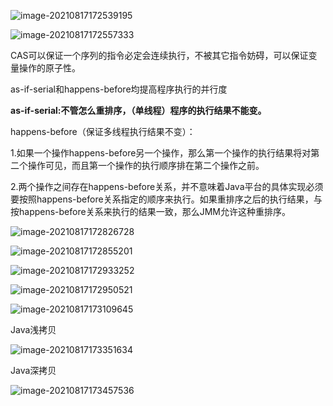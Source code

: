 ![image-20210817172539195](../../../asserts/Java基础面试题笔记/image-20210817172539195.png)

![image-20210817172557333](../../../asserts/Java基础面试题笔记/image-20210817172557333.png)

CAS可以保证一个序列的指令必定会连续执行，不被其它指令妨碍，可以保证变量操作的原子性。

as-if-serial和happens-before均提高程序执行的并行度

**as-if-serial:不管怎么重排序，（单线程）程序的执行结果不能变。**

happens-before（保证多线程执行结果不变）：

1.如果一个操作happens-before另一个操作，那么第一个操作的执行结果将对第二个操作可见，而且第一个操作的执行顺序排在第二个操作之前。

2.两个操作之间存在happens-before关系，并不意味着Java平台的具体实现必须要按照happens-before关系指定的顺序来执行。如果重排序之后的执行结果，与按happens-before关系来执行的结果一致，那么JMM允许这种重排序。

![image-20210817172826728](../../../asserts/Java基础面试题笔记/image-20210817172826728.png)



![image-20210817172855201](../../../asserts/Java基础面试题笔记/image-20210817172855201.png)

![image-20210817172933252](../../../asserts/Java基础面试题笔记/image-20210817172933252.png)

![image-20210817172950521](../../../asserts/Java基础面试题笔记/image-20210817172950521.png)

![image-20210817173109645](../../../asserts/Java基础面试题笔记/image-20210817173109645.png)



Java浅拷贝

![image-20210817173351634](../../../asserts/Java基础面试题笔记/image-20210817173351634.png)

Java深拷贝

![image-20210817173457536](../../../asserts/Java基础面试题笔记/image-20210817173457536.png)

